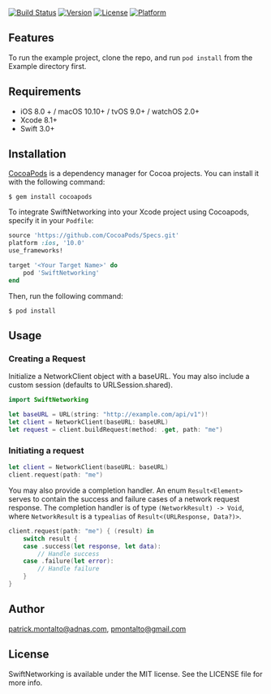 [![Build Status](https://travis-ci.org/patrickmontalto/SwiftNetworking.svg?branch=master)](https://travis-ci.org/patrickmontalto/SwiftNetworking) [![Version](https://img.shields.io/cocoapods/v/SwiftNetworking.svg?style=flat)](http://cocoapods.org/pods/SwiftNetworking) [![License](https://img.shields.io/cocoapods/l/SwiftNetworking.svg?style=flat)](http://cocoapods.org/pods/SwiftNetworking) [![Platform](https://img.shields.io/cocoapods/p/SwiftNetworking.svg?style=flat)](http://cocoapods.org/pods/SwiftNetworking)

## Features

To run the example project, clone the repo, and run `pod install` from the Example directory first.

## Requirements

- iOS 8.0 + / macOS 10.10+ / tvOS 9.0+ / watchOS 2.0+
- Xcode 8.1+
- Swift 3.0+
 
## Installation

[CocoaPods](http://cocoapods.org) is a dependency manager for Cocoa projects. You can install it with the following command:

`$ gem install cocoapods`

To integrate SwiftNetworking into your Xcode project using Cocoapods, specify it in your `Podfile`:

``` ruby
source 'https://github.com/CocoaPods/Specs.git'
platform :ios, '10.0'
use_frameworks!

target '<Your Target Name>' do
    pod 'SwiftNetworking'
end
```
Then, run the following command:

`$ pod install`

## Usage

### Creating a Request

Initialize a NetworkClient object with a baseURL. You may also include a custom session (defaults to URLSession.shared).

``` swift
import SwiftNetworking

let baseURL = URL(string: "http://example.com/api/v1")!
let client = NetworkClient(baseURL: baseURL)
let request = client.buildRequest(method: .get, path: "me")
```
### Initiating a request

``` swift
let client = NetworkClient(baseURL: baseURL)
client.request(path: "me")
```
You may also provide a completion handler. An enum `Result<Element>` serves to contain the success and failure cases of a network request response.
The completion handler is of type `(NetworkResult) -> Void`, where  `NetworkResult` is a `typealias` of `Result<(URLResponse, Data?)>`.

``` swift
client.request(path: "me") { (result) in
    switch result {
    case .success(let response, let data):
        // Handle success
    case .failure(let error):
        // Handle failure
    }
}
```
## Author

patrick.montalto@adnas.com, pmontalto@gmail.com

## License

SwiftNetworking is available under the MIT license. See the LICENSE file for more info.